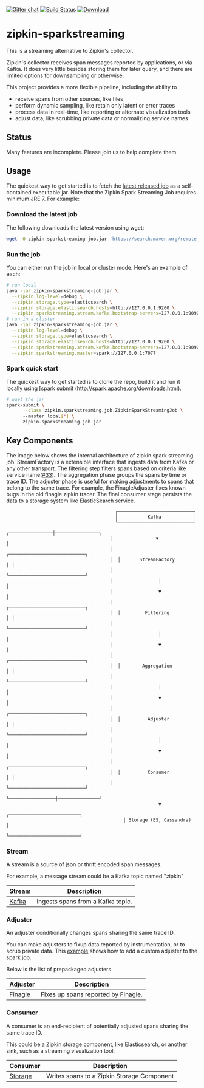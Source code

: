 [![Gitter chat](http://img.shields.io/badge/gitter-join%20chat%20%E2%86%92-brightgreen.svg)](https://gitter.im/openzipkin/zipkin) [![Build Status](https://circleci.com/gh/openzipkin/zipkin-azure.svg?style=svg)](https://circleci.com/gh/openzipkin/zipkin-sparkstreaming) [![Download](https://api.bintray.com/packages/openzipkin/maven/zipkin-sparkstreaming/images/download.svg) ](https://bintray.com/openzipkin/maven/zipkin-sparkstreaming/_latestVersion)

# zipkin-sparkstreaming
This is a streaming alternative to Zipkin's collector.

Zipkin's collector receives span messages reported by applications, or
via Kafka. It does very little besides storing them for later query, and
there are limited options for downsampling or otherwise.

This project provides a more flexible pipeline, including the ability to
* receive spans from other sources, like files
* perform dynamic sampling, like retain only latent or error traces
* process data in real-time, like reporting or alternate visualization tools
* adjust data, like scrubbing private data or normalizing service names

## Status
Many features are incomplete. Please join us to help complete them.

## Usage

The quickest way to get started is to fetch the [latest released job](https://search.maven.org/remote_content?g=io.zipkin.sparkstreaming&a=zipkin-sparkstreaming-job&v=LATEST) as a self-contained executable jar. Note that the Zipkin Spark Streaming Job requires minimum JRE 7. For example:

### Download the latest job
The following downloads the latest version using wget:

```bash
wget -O zipkin-sparkstreaming-job.jar 'https://search.maven.org/remote_content?g=io.zipkin.sparkstreaming&a=zipkin-sparkstreaming-job&v=LATEST'
```

### Run the job
You can either run the job in local or cluster mode. Here's an example of each:

```bash
# run local
java -jar zipkin-sparkstreaming-job.jar \
  --zipkin.log-level=debug \
  --zipkin.storage.type=elasticsearch \
  --zipkin.storage.elasticsearch.hosts=http://127.0.0.1:9200 \
  --zipkin.sparkstreaming.stream.kafka.bootstrap-servers=127.0.0.1:9092
# run in a cluster
java -jar zipkin-sparkstreaming-job.jar \
  --zipkin.log-level=debug \
  --zipkin.storage.type=elasticsearch \
  --zipkin.storage.elasticsearch.hosts=http://127.0.0.1:9200 \
  --zipkin.sparkstreaming.stream.kafka.bootstrap-servers=127.0.0.1:9092 \
  --zipkin.sparkstreaming.master=spark://127.0.0.1:7077
```
### Spark quick start
The quickest way to get started is to clone the repo, build it  and run it locally using [spark submit (http://spark.apache.org/downloads.html).

```bash
# wget the jar
spark-submit \
      --class zipkin.sparkstreaming.job.ZipkinSparkStreamingJob \ 
      --master local[*] \      
      zipkin-sparkstreaming-job.jar
```
## Key Components

The image below shows the internal architecture of zipkin spark streaming job. StreamFactory is a extensible interface that ingests data from Kafka or any other transport. The filtering step filters spans based on criteria like service name([#33](https://github.com/openzipkin/zipkin-sparkstreaming/issues/33)). The aggregation phase groups the spans by time or trace ID. The adjuster phase is useful for making adjustments to spans that belong to the same trace. For example, the FinagleAdjuster fixes known bugs in the old finagle zipkin tracer. The final consumer stage persists the data to a storage system like ElasticSearch service. 

                                    
                                            ┌────────────────────────────┐   
                                            │           Kafka            │   
                                            └────────────────────────────┘   
                                          ┌────────────────┼────────────────┐
                                          │                ▼                │
                                          │  ┌────────────────────────────┐ │
                                          │  │       StreamFactory        │ │
                                          │  └────────────────────────────┘ │
                                          │                 │               │
                                          │                 ▼               │
                                          │  ┌────────────────────────────┐ │
                                          │  │         Filtering          │ │
                                          │  └────────────────────────────┘ │
                                          │                 │               │
                                          │                 ▼               │
                                          │  ┌────────────────────────────┐ │
                                          │  │        Aggregation         │ │
                                          │  └────────────────────────────┘ │
                                          │                 │               │
                                          │                 ▼               │
                                          │  ┌────────────────────────────┐ │
                                          │  │          Adjuster          │ │
                                          │  └────────────────────────────┘ │
                                          │                 │               │
                                          │                 ▼               │
                                          │  ┌────────────────────────────┐ │
                                          │  │          Consumer          │ │
                                          │  └────────────────────────────┘ │
                                          └─────────────────┼───────────────┘
                                                            ▼                
                                               ┌──────────────────────────┐  
                                               │ Storage (ES, Cassandra)  │  
                                               └──────────────────────────┘  
                                               
### Stream
A stream is a source of json or thrift encoded span messages.

For example, a message stream could be a Kafka topic named "zipkin"

Stream | Description
--- | ---
[Kafka](./stream/kafka) | Ingests spans from a Kafka topic.

### Adjuster
An adjuster conditionally changes spans sharing the same trace ID.

You can make adjusters to fixup data reported by instrumentation, or to
scrub private data. This [example](https://github.com/openzipkin/zipkin-sparkstreaming-example) shows how to add a custom adjuster to the spark job.

Below is the list of prepackaged adjusters.

Adjuster | Description
--- | ---
[Finagle](./adjuster/finagle) | Fixes up spans reported by [Finagle](https://github.com/twitter/finagle/tree/develop/finagle-zipkin).

### Consumer
A consumer is an end-recipient of potentially adjusted spans sharing the
same trace ID.

This could be a Zipkin storage component, like Elasticsearch, or another
sink, such as a streaming visualization tool.

Consumer | Description
--- | ---
[Storage](./consumer/storage) | Writes spans to a Zipkin Storage Component

